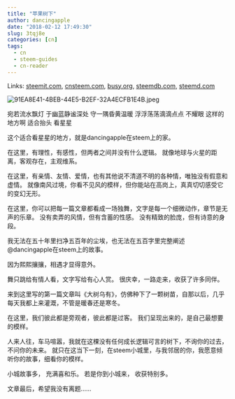 ```yaml
---
title: "苹果树下"
author: dancingapple
date: "2018-02-12 17:49:30"
slug: 3tqj8e
categories: [cn]
tags: 
  - cn
  - steem-guides
  - cn-reader
---
```


Links: [steemit.com](https://steemit.com/cn/@dancingapple/3tqj8e), [cnsteem.com](https://cnsteem.com/cn/@dancingapple/3tqj8e), [busy.org](https://busy.org/cn/@dancingapple/3tqj8e), [steemdb.com](https://steemdb.com/cn/@dancingapple/3tqj8e), [steemd.com](https://steemd.com/cn/@dancingapple/3tqj8e)

![91EA8E41-4BEB-44E5-B2EF-32A4ECFB1E4B.jpeg](https://steemitimages.com/DQmZtkospdoxS16Cgiq4rGstnE5LgagDztJis6YpZ5HZgT5/91EA8E41-4BEB-44E5-B2EF-32A4ECFB1E4B.jpeg)


宛若流水飘灯
于幽蓝静谧深处
守一隅昏黄温暖
浮浮荡荡滴滴点点
不耀眼
这样的地方啊
适合抬头
看星星

这个适合看星星的地方，就是dancingapple在steem上的家。

在这里，有理性，有感性，但两者之间并没有什么逻辑。
就像地球与火星的距离，客观存在，主观维系。

在这里，有亲情、友情、爱情，也有其他说不清道不明的各种情，唯独没有假意和虚情。
就像南风过境，你看不见风的模样，但你能站在高岗上，真真切切感受它的变幻无形。

在这里，你可以把每一篇文章都看成一场独舞，文字是每一个细微动作，章节是无声的乐章。
没有卖弄的风情，但有含蓄的性感。
没有精致的脸庞，但有诗意的身段。

我无法在五十年里扫净五百年的尘埃，也无法在五百字里完整阐述@dancingapple在steem上的故事。

因为熙熙攘攘，相遇才显得意外。

舞只跳给有情人看，文字写给有心人赏。
很庆幸，一路走来，收获了许多同伴。

来到这里写的第一篇文章叫《大树乌有》，仿佛种下了一颗树苗，自那以后，几乎每天我都上来灌溉，不管是暖春还是寒冬。

在这里，我们彼此都是旁观者，彼此都是过客。
我们呈现出来的，是自己最想要的模样。

人来人往，车马喧嚣，我就在这棵没有任何成长逻辑可言的树下，不询你的过去，不问你的未来。
就只在这当下一刻，在steem小城里，与我邻居的你，我愿意倾听你的故事，细看你的模样。

小城故事多，
充满喜和乐。
若是你到小城来，
收获特别多。

文章最后，希望我没有离题……
